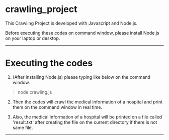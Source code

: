 # crawling_project


This Crawling Project is developed with Javascript and Node.js.

Before executing these codes on command window, please install Node.js on your laptop or desktop.


--------------------------------

# Executing the codes

1. (After installing Node.js) please typing like below on the command window.
>node crawling.js

2. Then the codes will crawl the medical information of a hospital and print them on the command window in real time.

3. Also, the medical information of a hospital will be printed on a file called 'result.txt' after creating the file on the current directory if there is not same file.

--------------------------------


